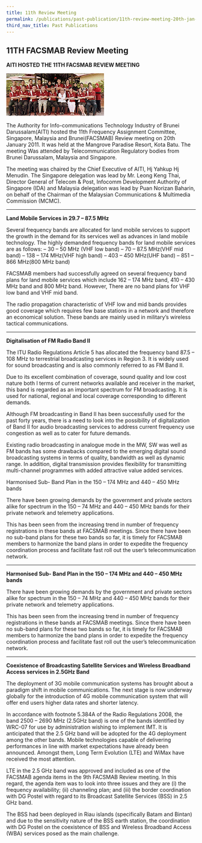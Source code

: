 ```yaml
---
title: 11th Review Meeting
permalink: /publications/past-publication/11th-review-meeting-20th-jan-2011/
third_nav_title: Past Publications
---
```

## **11TH FACSMAB Review Meeting**

**AITI HOSTED THE 11TH FACSMAB REVIEW MEETING**

![](/assets/images/11th-e1436173595414.gif)

The Authority for Info-communications Technology Industry of Brunei Darussalam(AITI) hosted the 11th Frequency Assignment Committee, Singapore, Malaysia and Brunei(FACSMAB) Review meeting on 20th January 2011. It was held at the Mangrove Paradise Resort, Kota Batu. The meeting Was attended by Telecommunication Regulatory bodies from Brunei Darussalam, Malaysia and Singapore. 

The meeting was chaired by the Chief Executive of AITI, Hj Yahkup Hj Menudin. The Singapore delegation was lead by Mr. Leong Keng Thai, Director General of Telecom & Post, Infocomm Development Authority of Singapore (IDA) and Malaysia delegation was lead by Puan Norizan Baharin, on behalf of the Chairman of the Malaysian Communications & Multimedia Commission (MCMC).

***

**Land Mobile Services in 29.7 – 87.5 MHz**

Several frequency bands are allocated for land mobile services to support the growth in the demand for its services well as advances in land mobile technology. The highly demanded frequency bands for land mobile services are as follows:
    – 30 – 50 MHz (VHF low band)
    – 70 – 87.5 MHz(VHF mid band)
    – 138 – 174 MHz(VHF high band)
    – 403 – 450 MHz(UHF band)
    – 851 – 866 MHz(800 MHz band)

FACSMAB members had successfully agreed on several frequency band plans for land mobile services which include 162 – 174 MHz band, 410 – 430 MHz band and 800 MHz band. However, There are no band plans for VHF low band and VHF mid band.

The radio propagation characteristic of VHF low and mid bands provides good coverage which requires few base stations in a network and therefore an economical solution. These bands are mainly used in military’s wireless tactical communications.

***

**Digitalisation of FM Radio Band II**

The ITU Radio Regulations Article 5 has allocated the frequency band 87.5 – 108 MHz to terrestrial broadcasting services in Region 3. It is widely used for sound broadcasting and is also commonly referred to as FM Band II.

Due to its excellent combination of coverage, sound quality and low cost nature both I terms of current networks available and receiver in the market, this band is regarded as an important spectrum for FM broadcasting. It is used for national, regional and local coverage corresponding to different demands.

Although FM broadcasting in Band II has been successfully used for the past forty years, there is a need to look into the possibility of digitalization of Band II for audio broadcasting services to address current frequency use congestion as well as to cater for future demands.

Existing radio broadcasting in analogue mode in the MW, SW was well as FM bands has some drawbacks compared to the emerging digital sound broadcasting systems in terms of quality, bandwidth as well as dynamic range. In addition, digital transmission provides flexibility for transmitting multi-channel programmes with added attractive value added services.

Harmonised Sub- Band Plan in the 150 – 174 MHz and 440 – 450 MHz bands

There have been growing demands by the government and private sectors alike for spectrum in the 150 – 74 MHz and 440 – 450 MHz bands for their private network and telemetry applications.

This has been seen from the increasing trend in number of frequency registrations in these bands at FACSMAB meetings. Since there have been no sub-band plans for these two bands so far, it is timely for FACSMAB members to harmonize the band plans in order to expedite the frequency coordination process and facilitate fast roll out the user’s telecommunication network.

***

**Harmonised Sub- Band Plan in the 150 – 174 MHz and 440 – 450 MHz bands**

There have been growing demands by the government and private sectors alike for spectrum in the 150 – 74 MHz and 440 – 450 MHz bands for their private network and telemetry applications.

This has been seen from the increasing trend in number of frequency registrations in these bands at FACSMAB meetings. Since there have been no sub-band plans for these two bands so far, it is timely for FACSMAB members to harmonize the band plans in order to expedite the frequency coordination process and facilitate fast roll out the user’s telecommunication network.

***

**Coexistence of Broadcasting Satellite Services and Wireless Broadband Access services in 2.5GHz Band**

The deployment of 3G mobile communication systems has brought about a paradigm shift in mobile communications. The next stage is now underway globally for the introduction of 4G mobile communication system that will offer end users higher data rates and shorter latency.

In accordance with footnote 5.384A of the Radio Regulations 2008, the band 2500 – 2690 MHz (2.5GHz band) is one of the bands identified by WRC-07 for use by administration wishing to implement IMT. It is anticipated that the 2.5 GHz band will be adopted for the 4G deployment among the other bands. Mobile technologies capable of delivering performances in line with market expectations have already been announced. Amongst them, Long Term Evolution (LTE) and WiMax have received the most attention.

LTE in the 2.5 GHz band was approved and included as one of the FACSMAB agenda items in the 9th FACSMAB Review meeting. In this regard, the agenda item was to look into three issues and they are (i) the frequency availability; (ii) channeling plan; and (iii) the border coordination with DG Postel with regard to its Broadcast Satellite Services (BSS) in 2.5 GHz band.

The BSS had been deployed in Riau islands (specifically Batam and Bintan) and due to the sensitivity nature of the BSS earth station, the coordination with DG Postel on the coexistence of BSS and Wireless Broadband Access (WBA) services posed as the main challenge.